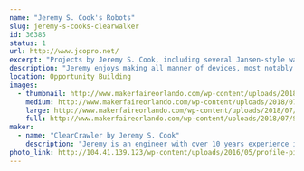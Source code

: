 ```yaml
---
name: "Jeremy S. Cook's Robots"
slug: jeremy-s-cooks-clearwalker
id: 36385
status: 1
url: http://www.jcopro.net/
excerpt: "Projects by Jeremy S. Cook, including several Jansen-style walkers, and other surprises!"
description: "Jeremy enjoys making all manner of devices, most notably several Jansen walkers, and a new omni-wheel robot that will be spinning on or near his exhibit."
location: Opportunity Building
images:
  - thumbnail: http://www.makerfaireorlando.com/wp-content/uploads/2018/07/Strandbeest-3dp.gif
    medium: http://www.makerfaireorlando.com/wp-content/uploads/2018/07/Strandbeest-3dp.gif
    large: http://www.makerfaireorlando.com/wp-content/uploads/2018/07/Strandbeest-3dp.gif
    full: http://www.makerfaireorlando.com/wp-content/uploads/2018/07/Strandbeest-3dp.gif
maker:
  - name: "ClearCrawler by Jeremy S. Cook"
    description: "Jeremy is an engineer with over 10 years experience in manufacturing automation, and has a BSME from Clemson University. Now he writes about technology and makes interesting contraptions, building anything that comes into his mind!"
photo_link: http://104.41.139.123/wp-content/uploads/2016/05/profile-pic-jcook-1024x1024.jpg
---
```


